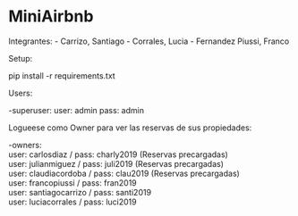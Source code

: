 # MiniAirbnb

Integrantes:
    - Carrizo, Santiago
    - Corrales, Lucia
    - Fernandez Piussi, Franco

Setup:

pip install -r requirements.txt

Users:

-superuser:
    user: admin
    pass: admin


Logueese como Owner para ver las reservas de sus propiedades:

-owners: <br/>
    user: carlosdiaz  /  pass: charly2019  (Reservas precargadas) <br/>
    user: julianmiguez  /  pass: juli2019   (Reservas precargadas) <br/>
    user: claudiacordoba  /  pass: clau2019  (Reservas precargadas) <br/>
    user: francopiussi  /  pass: fran2019 <br/>
    user: santiagocarrizo  /  pass: santi2019 <br/>
    user: luciacorrales  /  pass: luci2019
